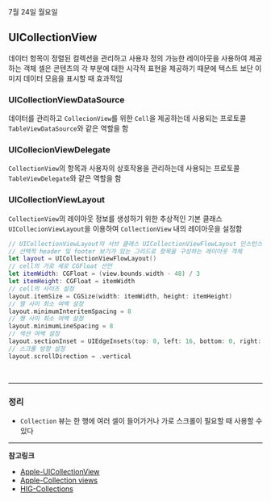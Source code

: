 7월 24일 월요일

## UICollectionView
데이터 항목이 정렬된 컬렉션을 관리하고 사용자 정의 가능한 레이아웃을 사용하여 제공하는 객체
셀은 콘텐츠의 각 부분에 대한 시각적 표현을 제공하기 때문에 텍스트 보단 이미지 데이터 모음을 표시할 때 효과적임

### UICollectionViewDataSource
데이터를 관리하고 `CollecionView`를 위한 `Cell`을 제공하는데 사용되는 프로토콜
`TableViewDataSource`와 같은 역할을 함

### UICollecionViewDelegate
`CollectionView`의 항목과 사용자의 상호작용을 관리하는데 사용되는 프로토콜
`TableViewDelegate`와 같은 역할을 함

### UICollectionViewLayout
`CollectionView`의 레이아웃 정보를 생성하기 위한 추상적인 기본 클래스
`UICollecionViewLayout`을 이용하여 `CollectionView` 내의 레이아웃을 설정함

```swift
// UICollectionViewLayout의 서브 클래스 UICollectionViewFlowLayout 인스턴스 생성
// 선택적 header 및 footer 보기가 있는 그리드로 항목을 구성하는 레이아웃 객체
let layout = UICollectionViewFlowLayout()
// cell의 가로 세로 CGFloat 선언
let itemWidth: CGFloat = (view.bounds.width - 48) / 3
let itemHeight: CGFloat = itemWidth
// cell의 사이즈 설정
layout.itemSize = CGSize(width: itemWidth, height: itemHeight)
// 열 사이 최소 여백 설정
layout.minimumInteritemSpacing = 8
// 행 사이 최소 여백 설정
layout.minimumLineSpacing = 8
// 섹션 여백 설정
layout.sectionInset = UIEdgeInsets(top: 0, left: 16, bottom: 0, right: 16)
// 스크롤 방향 설정
layout.scrollDirection = .vertical
```

</br>

---
### 정리
- `Collection` 뷰는 한 행에 여러 셀이 들어가거나 가로 스크롤이 필요할 때 사용할 수 있다

---
**참고링크**
- [Apple-UICollectionView](https://developer.apple.com/documentation/uikit/uicollectionview)
- [Apple-Collection views](https://developer.apple.com/documentation/uikit/views_and_controls/collection_views)
- [HIG-Collections](https://developer.apple.com/design/human-interface-guidelines/collections)
